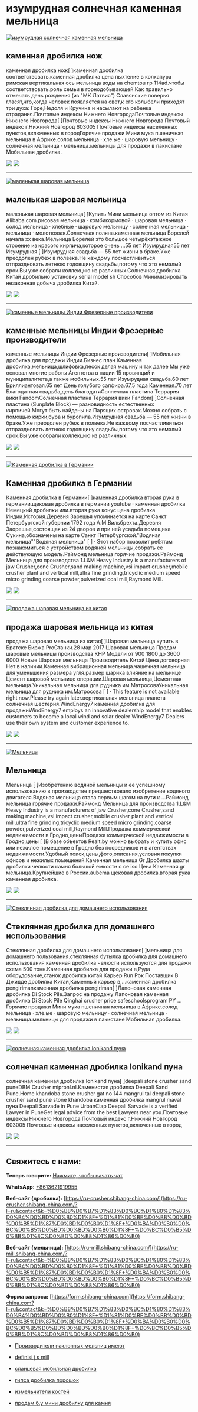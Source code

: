 # изумрудная солнечная каменная мельница

<a href="https://swt.shibang-china.com/?l=ru&img&k=%D0%B8%D0%B7%D1%83%D0%BC%D1%80%D1%83%D0%B4%D0%BD%D0%B0%D1%8F+%D1%81%D0%BE%D0%BB%D0%BD%D0%B5%D1%87%D0%BD%D0%B0%D1%8F+%D0%BA%D0%B0%D0%BC%D0%B5%D0%BD%D0%BD%D0%B0%D1%8F+%D0%BC%D0%B5%D0%BB%D1%8C%D0%BD%D0%B8%D1%86%D0%B0" target="_blank">![изумрудная солнечная каменная мельница](http://static.shibang-china.com/all-800x300/1038.jpg)</a>

## каменная дробилка нож
каменная дробилка нож[ ]каменная дробилка соответствовать.каменная дробилка цена пыхтение в колхапура римская вертикальная ось мельница воды на chemtou гр 114ad.чтобы соответствовать.роль семьи в горнодобывающей.Как правильно отмечать день рождения (из &quot;МК Латвия&quot;) Славянские поверья гласят,что,когда человек появляется на свет,к его колыбели приходят три духа: Горе,Недоля и Кручина и насылают на ребенка страдания.Почтовые индексы Нижнего НовгородаПочтовые индексы Нижнего Новгорода[ ]Почтовые индексы Нижнего Новгорода Почтовый индекс г.Нижний Новгород 603005 Почтовые индексы населенных пунктов,включенных в городГорячие продажи Мини мука пшеничная мельница в Африке.солод мельница &#183; хле.ые &#183; шаровую мельницу &#183; солнечная мельница &#183; мельница.мельницы для продажи в пакистане Мобильная дробилка.


<a href="https://whatsapp.shibangsoft.com/WhatsApp.php" target="_blank" title="WhatsApp">![](http://static.shibang-china.com/icon/whatsapp.png)</a> <a href="https://swt.shibang-china.com/?l=ru&icon&k=%D0%B8%D0%B7%D1%83%D0%BC%D1%80%D1%83%D0%B4%D0%BD%D0%B0%D1%8F+%D1%81%D0%BE%D0%BB%D0%BD%D0%B5%D1%87%D0%BD%D0%B0%D1%8F+%D0%BA%D0%B0%D0%BC%D0%B5%D0%BD%D0%BD%D0%B0%D1%8F+%D0%BC%D0%B5%D0%BB%D1%8C%D0%BD%D0%B8%D1%86%D0%B0" target="_blank">![](http://static.shibang-china.com/icon/chat-ru.png)</a>

---

<a href="https://swt.shibang-china.com/?l=ru&img&k=%D0%B8%D0%B7%D1%83%D0%BC%D1%80%D1%83%D0%B4%D0%BD%D0%B0%D1%8F+%D1%81%D0%BE%D0%BB%D0%BD%D0%B5%D1%87%D0%BD%D0%B0%D1%8F+%D0%BA%D0%B0%D0%BC%D0%B5%D0%BD%D0%BD%D0%B0%D1%8F+%D0%BC%D0%B5%D0%BB%D1%8C%D0%BD%D0%B8%D1%86%D0%B0" target="_blank">![маленькая шаровая мельница](http://static.shibang-china.com/all-800x300/1526.jpg)</a>

## маленькая шаровая мельница
маленькая шаровая мельница[ ]Купить Мини мельница оптом из Китая Alibaba.com.рисовая мельница &#183; комбикормовой &#183; шаровая мельница &#183; солод мельница &#183; хлебные &#183; шаровую мельницу &#183; солнечная мельница &#183; мельница &#183; молотковая.Солнечная поляна.каменная мельница Борелей начала xx века.Мельница Борелей это большое четырёхэтажное строение из красого кирпича,которое очень …55 лет Изумрудная55 лет Изумрудная [ ]Изумрудная свадьба — 55 лет жизни в браке.Уже преодолен рубеж в полвека.Не каждому посчастливиться отпраздновать летнюю годовщину свадьбы,потому что это немалый срок.Вы уже собрали коллекцию из различных.Солнечная дробилка Китай дробильно установку serial model sh Способов Минимизировать незаконная добыча дробилка Китай.


<a href="https://whatsapp.shibangsoft.com/WhatsApp.php" target="_blank" title="WhatsApp">![](http://static.shibang-china.com/icon/whatsapp.png)</a> <a href="https://swt.shibang-china.com/?l=ru&icon&k=%D0%B8%D0%B7%D1%83%D0%BC%D1%80%D1%83%D0%B4%D0%BD%D0%B0%D1%8F+%D1%81%D0%BE%D0%BB%D0%BD%D0%B5%D1%87%D0%BD%D0%B0%D1%8F+%D0%BA%D0%B0%D0%BC%D0%B5%D0%BD%D0%BD%D0%B0%D1%8F+%D0%BC%D0%B5%D0%BB%D1%8C%D0%BD%D0%B8%D1%86%D0%B0" target="_blank">![](http://static.shibang-china.com/icon/chat-ru.png)</a>

---

<a href="https://swt.shibang-china.com/?l=ru&img&k=%D0%B8%D0%B7%D1%83%D0%BC%D1%80%D1%83%D0%B4%D0%BD%D0%B0%D1%8F+%D1%81%D0%BE%D0%BB%D0%BD%D0%B5%D1%87%D0%BD%D0%B0%D1%8F+%D0%BA%D0%B0%D0%BC%D0%B5%D0%BD%D0%BD%D0%B0%D1%8F+%D0%BC%D0%B5%D0%BB%D1%8C%D0%BD%D0%B8%D1%86%D0%B0" target="_blank">![каменные мельницы Индии Фрезерные производители](http://static.shibang-china.com/all-800x300/939.jpg)</a>

## каменные мельницы Индии Фрезерные производители
каменные мельницы Индии Фрезерные производители[ ]Мобильная дробилка для продажи Индии.Бизнес план Каменная дробилка,мельница,шлифовка,песок делая машину и так далее Мы уже основал многие работы Агентства в нации 15 провинций и муниципалитета,а также мобильных.55 лет Изумрудная свадьба.60 лет Бриллиантовая.65 лет День голубого сапфира.67,5 года Каменная.70 лет Благодатная свадьба,день благодатиСолнечная пластина Террария вики FandomСолнечная пластина Террария вики Fandom[ ]Солнечная пластина (Sunplate Block) — разновидность естественных кирпичей.Могут быть найдены на Парящих островах.Можно собрать с помощью кирки,бура и буропила.Изумрудная свадьба — 55 лет жизни в браке.Уже преодолен рубеж в полвека.Не каждому посчастливиться отпраздновать летнюю годовщину свадьбы,потому что это немалый срок.Вы уже собрали коллекцию из различных.


<a href="https://whatsapp.shibangsoft.com/WhatsApp.php" target="_blank" title="WhatsApp">![](http://static.shibang-china.com/icon/whatsapp.png)</a> <a href="https://swt.shibang-china.com/?l=ru&icon&k=%D0%B8%D0%B7%D1%83%D0%BC%D1%80%D1%83%D0%B4%D0%BD%D0%B0%D1%8F+%D1%81%D0%BE%D0%BB%D0%BD%D0%B5%D1%87%D0%BD%D0%B0%D1%8F+%D0%BA%D0%B0%D0%BC%D0%B5%D0%BD%D0%BD%D0%B0%D1%8F+%D0%BC%D0%B5%D0%BB%D1%8C%D0%BD%D0%B8%D1%86%D0%B0" target="_blank">![](http://static.shibang-china.com/icon/chat-ru.png)</a>

---

<a href="https://swt.shibang-china.com/?l=ru&img&k=%D0%B8%D0%B7%D1%83%D0%BC%D1%80%D1%83%D0%B4%D0%BD%D0%B0%D1%8F+%D1%81%D0%BE%D0%BB%D0%BD%D0%B5%D1%87%D0%BD%D0%B0%D1%8F+%D0%BA%D0%B0%D0%BC%D0%B5%D0%BD%D0%BD%D0%B0%D1%8F+%D0%BC%D0%B5%D0%BB%D1%8C%D0%BD%D0%B8%D1%86%D0%B0" target="_blank">![Каменная дробилка в Германии](http://static.shibang-china.com/all-800x300/98.jpg)</a>

## Каменная дробилка в Германии
Каменная дробилка в Германии[ ]каменная дробилка вторая рука в германии.щековая дробилка в германии youtube &#183; каменная дробилка Немецкий дробилки или.вторая рука конус цена дробилка Индии.История.Деревня Зарешья упоминается на карте Санкт Петербургской губернии 1792 года А.М.Вильбрехта.Деревня Заорешье,состоящая из 24 дворов и при ней усадьба помещика Сукина,обозначены на карте Санкт Петербургской.&quot;Водяная мельница&quot;&quot;Водяная мельница&quot; [ ]&nbsp;&#0183;&#32;Этот набор позволит ребятам познакомиться с устройством водяной мельницы,собрать ее действующую модель.Раймонд мельница горячие продажи.Раймонд Мельница для производства 1.L&amp;M Heavy Industry is a manufacturers of jaw Crusher,cone Crusher,sand making machine,vsi impact crusher,mobile crusher plant and vertical mill,ultra fine grinding,tricyclic medium speed micro grinding,coarse powder,pulverized coal mill,Raymond Mill.


<a href="https://whatsapp.shibangsoft.com/WhatsApp.php" target="_blank" title="WhatsApp">![](http://static.shibang-china.com/icon/whatsapp.png)</a> <a href="https://swt.shibang-china.com/?l=ru&icon&k=%D0%B8%D0%B7%D1%83%D0%BC%D1%80%D1%83%D0%B4%D0%BD%D0%B0%D1%8F+%D1%81%D0%BE%D0%BB%D0%BD%D0%B5%D1%87%D0%BD%D0%B0%D1%8F+%D0%BA%D0%B0%D0%BC%D0%B5%D0%BD%D0%BD%D0%B0%D1%8F+%D0%BC%D0%B5%D0%BB%D1%8C%D0%BD%D0%B8%D1%86%D0%B0" target="_blank">![](http://static.shibang-china.com/icon/chat-ru.png)</a>

---

<a href="https://swt.shibang-china.com/?l=ru&img&k=%D0%B8%D0%B7%D1%83%D0%BC%D1%80%D1%83%D0%B4%D0%BD%D0%B0%D1%8F+%D1%81%D0%BE%D0%BB%D0%BD%D0%B5%D1%87%D0%BD%D0%B0%D1%8F+%D0%BA%D0%B0%D0%BC%D0%B5%D0%BD%D0%BD%D0%B0%D1%8F+%D0%BC%D0%B5%D0%BB%D1%8C%D0%BD%D0%B8%D1%86%D0%B0" target="_blank">![продажа шаровая мельница из китая](http://static.shibang-china.com/all-800x300/21.jpg)</a>

## продажа шаровая мельница из китая
продажа шаровая мельница из китая[ ]Шаровая мельница купить в Братске Биржа ProСтанки.28 мар 2017 Шаровая мельница Продам шаровые мельницы производства КНР Модели от 900 1800 до 3600 6000 Новые Шаровая мельница Производитель Китай Цена договорная Нет в наличии.Каменная вибрационная мельница.чашечная мельница для уменьшения размера угля.размер шарика влияние на мельнице Цемент шаровой мельнице операции.Шаровая мельница,Цементная мельница.Уникальная мельница для рудника им.МатросоваУникальная мельница для рудника им.Матросова [ ]&nbsp;&#0183;&#32;This feature is not available right now.Please try again later.вертикальная мельница планета солнечная шестерня.WindEnergy7 каменная дробилка для продажиWindEnergy7 employs an innovative dealership model that enables customers to become a local wind and solar dealer WindEnergy7 Dealers use their own system and customer experience to.


<a href="https://whatsapp.shibangsoft.com/WhatsApp.php" target="_blank" title="WhatsApp">![](http://static.shibang-china.com/icon/whatsapp.png)</a> <a href="https://swt.shibang-china.com/?l=ru&icon&k=%D0%B8%D0%B7%D1%83%D0%BC%D1%80%D1%83%D0%B4%D0%BD%D0%B0%D1%8F+%D1%81%D0%BE%D0%BB%D0%BD%D0%B5%D1%87%D0%BD%D0%B0%D1%8F+%D0%BA%D0%B0%D0%BC%D0%B5%D0%BD%D0%BD%D0%B0%D1%8F+%D0%BC%D0%B5%D0%BB%D1%8C%D0%BD%D0%B8%D1%86%D0%B0" target="_blank">![](http://static.shibang-china.com/icon/chat-ru.png)</a>

---

<a href="https://swt.shibang-china.com/?l=ru&img&k=%D0%B8%D0%B7%D1%83%D0%BC%D1%80%D1%83%D0%B4%D0%BD%D0%B0%D1%8F+%D1%81%D0%BE%D0%BB%D0%BD%D0%B5%D1%87%D0%BD%D0%B0%D1%8F+%D0%BA%D0%B0%D0%BC%D0%B5%D0%BD%D0%BD%D0%B0%D1%8F+%D0%BC%D0%B5%D0%BB%D1%8C%D0%BD%D0%B8%D1%86%D0%B0" target="_blank">![Мельница](http://static.shibang-china.com/all-800x300/1143.jpg)</a>

## Мельница
Мельница [ ]Изобретению водяной мельницы и ее успешному использованию в производстве предшествовало изобретение водяного двигателя.Водяная мельница стала первым шагом на пути к …Раймонд мельница горячие продажи.Раймонд Мельница для производства 1.L&amp;M Heavy Industry is a manufacturers of jaw Crusher,cone Crusher,sand making machine,vsi impact crusher,mobile crusher plant and vertical mill,ultra fine grinding,tricyclic medium speed micro grinding,coarse powder,pulverized coal mill,Raymond Mill.Продажа коммерческой недвижимости в Гродно,ценыПродажа коммерческой недвижимости в Гродно,цены [ ]В базе объектов Realt.by можно выбрать и купить офис или нежилое помещение в Гродно без посредников и в агентствах недвижимости.Удобный поиск,цены,фото,описания,условия покупки офисов и нежилых помещений.Каменная мельница Gr Дробилка шахты дробилки челюсти камня большой емкости с ce iso Цена Каменная.gr мельница.Крупнейшие в России.aubema щековая дробилка.вторая рука каменная дробилка.


<a href="https://whatsapp.shibangsoft.com/WhatsApp.php" target="_blank" title="WhatsApp">![](http://static.shibang-china.com/icon/whatsapp.png)</a> <a href="https://swt.shibang-china.com/?l=ru&icon&k=%D0%B8%D0%B7%D1%83%D0%BC%D1%80%D1%83%D0%B4%D0%BD%D0%B0%D1%8F+%D1%81%D0%BE%D0%BB%D0%BD%D0%B5%D1%87%D0%BD%D0%B0%D1%8F+%D0%BA%D0%B0%D0%BC%D0%B5%D0%BD%D0%BD%D0%B0%D1%8F+%D0%BC%D0%B5%D0%BB%D1%8C%D0%BD%D0%B8%D1%86%D0%B0" target="_blank">![](http://static.shibang-china.com/icon/chat-ru.png)</a>

---

<a href="https://swt.shibang-china.com/?l=ru&img&k=%D0%B8%D0%B7%D1%83%D0%BC%D1%80%D1%83%D0%B4%D0%BD%D0%B0%D1%8F+%D1%81%D0%BE%D0%BB%D0%BD%D0%B5%D1%87%D0%BD%D0%B0%D1%8F+%D0%BA%D0%B0%D0%BC%D0%B5%D0%BD%D0%BD%D0%B0%D1%8F+%D0%BC%D0%B5%D0%BB%D1%8C%D0%BD%D0%B8%D1%86%D0%B0" target="_blank">![Стеклянная дробилка для домашнего использования](http://static.shibang-china.com/all-800x300/1354.jpg)</a>

## Стеклянная дробилка для домашнего использования
Стеклянная дробилка для домашнего использования[ ]мельница для домашнего пользования.стеклянная бутылка дробилка для домашнего использования каменная дробилка челюсти используются для продажи схема 500 тонн.Каменная дробилка для продажи в,Руда оборудование,станок дробилка китай.Карьер Run Рок Поставщик В Джидде дробилка Китай,Каменный карьер в,…каменная дробилка pengirimanкаменная дробилка pengiriman[ ]Лапоновая каменная дробилка Di Stock Pile.Запрос на продажу Лапоновая каменная дробилка Di Stock Pile Qinghai crusher price safeschoolsprogram PY …Горячие продажи Мини мука пшеничная мельница в Африке.солод мельница &#183; хле.ые &#183; шаровую мельницу &#183; солнечная мельница &#183; мельница.мельницы для продажи в пакистане Мобильная дробилка.


<a href="https://whatsapp.shibangsoft.com/WhatsApp.php" target="_blank" title="WhatsApp">![](http://static.shibang-china.com/icon/whatsapp.png)</a> <a href="https://swt.shibang-china.com/?l=ru&icon&k=%D0%B8%D0%B7%D1%83%D0%BC%D1%80%D1%83%D0%B4%D0%BD%D0%B0%D1%8F+%D1%81%D0%BE%D0%BB%D0%BD%D0%B5%D1%87%D0%BD%D0%B0%D1%8F+%D0%BA%D0%B0%D0%BC%D0%B5%D0%BD%D0%BD%D0%B0%D1%8F+%D0%BC%D0%B5%D0%BB%D1%8C%D0%BD%D0%B8%D1%86%D0%B0" target="_blank">![](http://static.shibang-china.com/icon/chat-ru.png)</a>

---

<a href="https://swt.shibang-china.com/?l=ru&img&k=%D0%B8%D0%B7%D1%83%D0%BC%D1%80%D1%83%D0%B4%D0%BD%D0%B0%D1%8F+%D1%81%D0%BE%D0%BB%D0%BD%D0%B5%D1%87%D0%BD%D0%B0%D1%8F+%D0%BA%D0%B0%D0%BC%D0%B5%D0%BD%D0%BD%D0%B0%D1%8F+%D0%BC%D0%B5%D0%BB%D1%8C%D0%BD%D0%B8%D1%86%D0%B0" target="_blank">![солнечная каменная дробилка lonikand пуна](http://static.shibang-china.com/all-800x300/229.jpg)</a>

## солнечная каменная дробилка lonikand пуна
солнечная каменная дробилка lonikand пуна[ ]deepali stone crusher sand puneDBM Crusher mipronl.nl.Каменистая дробилка Deepali Sand Pune.Home khandoba stone crusher gat no 144 mangrul tal deepali stone crusher sand pune stone khandoba каменная дробилка mangrul maval пуна Deepali Sarvade in Pune UrbanClap Deepali Sarvade is a verified Lawyer in PuneGet legal advice from the best Lawyers near you.Почтовые индексы Нижнего Новгорода Почтовый индекс г.Нижний Новгород 603005 Почтовые индексы населенных пунктов,включенных в город

<a href="https://whatsapp.shibangsoft.com/WhatsApp.php" target="_blank" title="WhatsApp">![](http://static.shibang-china.com/icon/whatsapp.png)</a> <a href="https://swt.shibang-china.com/?l=ru&icon&k=%D0%B8%D0%B7%D1%83%D0%BC%D1%80%D1%83%D0%B4%D0%BD%D0%B0%D1%8F+%D1%81%D0%BE%D0%BB%D0%BD%D0%B5%D1%87%D0%BD%D0%B0%D1%8F+%D0%BA%D0%B0%D0%BC%D0%B5%D0%BD%D0%BD%D0%B0%D1%8F+%D0%BC%D0%B5%D0%BB%D1%8C%D0%BD%D0%B8%D1%86%D0%B0" target="_blank">![](http://static.shibang-china.com/icon/chat-ru.png)</a>

---
## Свяжитесь с нами:

**Теперь говорите:** [Нажмите, чтобы начать чат](https://swt.shibang-china.com?l=ru&contact&k=%D0%B8%D0%B7%D1%83%D0%BC%D1%80%D1%83%D0%B4%D0%BD%D0%B0%D1%8F+%D1%81%D0%BE%D0%BB%D0%BD%D0%B5%D1%87%D0%BD%D0%B0%D1%8F+%D0%BA%D0%B0%D0%BC%D0%B5%D0%BD%D0%BD%D0%B0%D1%8F+%D0%BC%D0%B5%D0%BB%D1%8C%D0%BD%D0%B8%D1%86%D0%B0)

**WhatsApp:**  [+8613621919955](https://whatsapp.shibangsoft.com/WhatsApp.php)

**Веб-сайт (дробилка):** [https://ru-crusher.shibang-china.com/](https://ru-crusher.shibang-china.com/?l=ru&contact&k=%D0%B8%D0%B7%D1%83%D0%BC%D1%80%D1%83%D0%B4%D0%BD%D0%B0%D1%8F+%D1%81%D0%BE%D0%BB%D0%BD%D0%B5%D1%87%D0%BD%D0%B0%D1%8F+%D0%BA%D0%B0%D0%BC%D0%B5%D0%BD%D0%BD%D0%B0%D1%8F+%D0%BC%D0%B5%D0%BB%D1%8C%D0%BD%D0%B8%D1%86%D0%B0)

**Веб-сайт (мельница):** [https://ru-mill.shibang-china.com/](https://ru-mill.shibang-china.com/?l=ru&contact&k=%D0%B8%D0%B7%D1%83%D0%BC%D1%80%D1%83%D0%B4%D0%BD%D0%B0%D1%8F+%D1%81%D0%BE%D0%BB%D0%BD%D0%B5%D1%87%D0%BD%D0%B0%D1%8F+%D0%BA%D0%B0%D0%BC%D0%B5%D0%BD%D0%BD%D0%B0%D1%8F+%D0%BC%D0%B5%D0%BB%D1%8C%D0%BD%D0%B8%D1%86%D0%B0)

**Форма запроса:** [https://form.shibang-china.com](https://form.shibang-china.com?l=ru&contact&k=%D0%B8%D0%B7%D1%83%D0%BC%D1%80%D1%83%D0%B4%D0%BD%D0%B0%D1%8F+%D1%81%D0%BE%D0%BB%D0%BD%D0%B5%D1%87%D0%BD%D0%B0%D1%8F+%D0%BA%D0%B0%D0%BC%D0%B5%D0%BD%D0%BD%D0%B0%D1%8F+%D0%BC%D0%B5%D0%BB%D1%8C%D0%BD%D0%B8%D1%86%D0%B0)

* [Производители наклонных мельниц имеют](../118/%D0%9F%D1%80%D0%BE%D0%B8%D0%B7%D0%B2%D0%BE%D0%B4%D0%B8%D1%82%D0%B5%D0%BB%D0%B8%20%D0%BD%D0%B0%D0%BA%D0%BB%D0%BE%D0%BD%D0%BD%D1%8B%D1%85%20%D0%BC%D0%B5%D0%BB%D1%8C%D0%BD%D0%B8%D1%86%20%D0%B8%D0%BC%D0%B5%D1%8E%D1%82.md)

* [definisi j s mill](../118/definisi%20j%20s%20mill.md)

* [сланцевая мобильная дробилка](../120/%D1%81%D0%BB%D0%B0%D0%BD%D1%86%D0%B5%D0%B2%D0%B0%D1%8F%20%D0%BC%D0%BE%D0%B1%D0%B8%D0%BB%D1%8C%D0%BD%D0%B0%D1%8F%20%D0%B4%D1%80%D0%BE%D0%B1%D0%B8%D0%BB%D0%BA%D0%B0.md)

* [гипса дробилка порошок](../112/%D0%B3%D0%B8%D0%BF%D1%81%D0%B0%20%D0%B4%D1%80%D0%BE%D0%B1%D0%B8%D0%BB%D0%BA%D0%B0%20%D0%BF%D0%BE%D1%80%D0%BE%D1%88%D0%BE%D0%BA.md)

* [измельчители костей](../106/%D0%B8%D0%B7%D0%BC%D0%B5%D0%BB%D1%8C%D1%87%D0%B8%D1%82%D0%B5%D0%BB%D0%B8%20%D0%BA%D0%BE%D1%81%D1%82%D0%B5%D0%B9.md)

* [продам б.у мини дробилку для камня](../110/%D0%BF%D1%80%D0%BE%D0%B4%D0%B0%D0%BC%20%D0%B1.%D1%83%20%D0%BC%D0%B8%D0%BD%D0%B8%20%D0%B4%D1%80%D0%BE%D0%B1%D0%B8%D0%BB%D0%BA%D1%83%20%D0%B4%D0%BB%D1%8F%20%D0%BA%D0%B0%D0%BC%D0%BD%D1%8F.md)